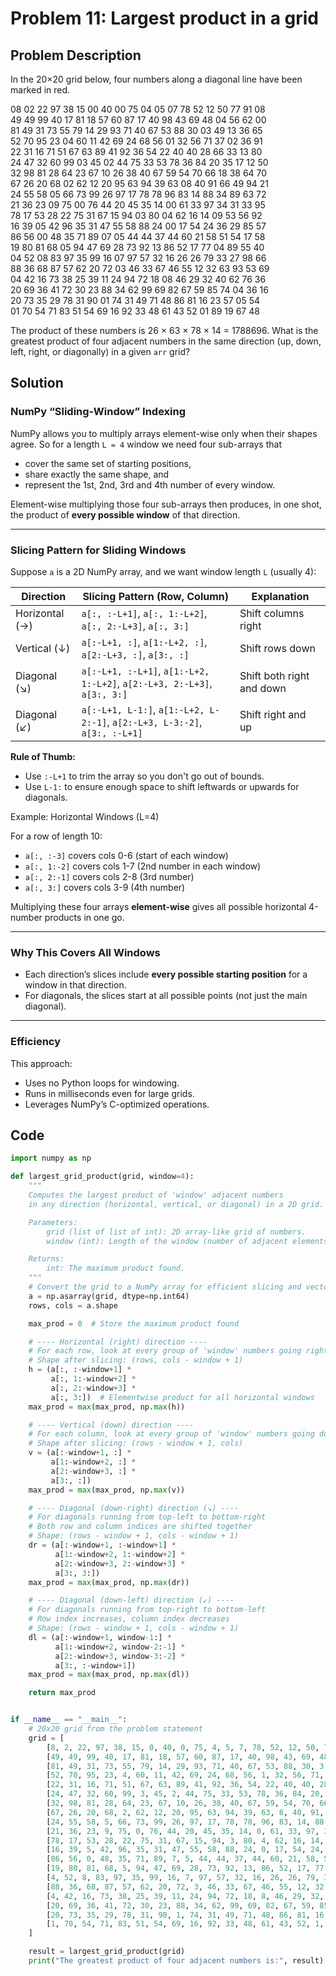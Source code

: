 # Problem 11: Largest product in a grid

## Problem Description

In the 20×20 grid below, four numbers along a diagonal line have been marked in red.

08 02 22 97 38 15 00 40 00 75 04 05 07 78 52 12 50 77 91 08\
49 49 99 40 17 81 18 57 60 87 17 40 98 43 69 48 04 56 62 00\
81 49 31 73 55 79 14 29 93 71 40 67 53 88 30 03 49 13 36 65\
52 70 95 23 04 60 11 42 69 24 68 56 01 32 56 71 37 02 36 91\
22 31 16 71 51 67 63 89 41 92 36 54 22 40 40 28 66 33 13 80\
24 47 32 60 99 03 45 02 44 75 33 53 78 36 84 20 35 17 12 50\
32 98 81 28 64 23 67 10 26 38 40 67 59 54 70 66 18 38 64 70\
67 26 20 68 02 62 12 20 95 63 94 39 63 08 40 91 66 49 94 21\
24 55 58 05 66 73 99 26 97 17 78 78 96 83 14 88 34 89 63 72\
21 36 23 09 75 00 76 44 20 45 35 14 00 61 33 97 34 31 33 95\
78 17 53 28 22 75 31 67 15 94 03 80 04 62 16 14 09 53 56 92\
16 39 05 42 96 35 31 47 55 58 88 24 00 17 54 24 36 29 85 57\
86 56 00 48 35 71 89 07 05 44 44 37 44 60 21 58 51 54 17 58\
19 80 81 68 05 94 47 69 28 73 92 13 86 52 17 77 04 89 55 40\
04 52 08 83 97 35 99 16 07 97 57 32 16 26 26 79 33 27 98 66\
88 36 68 87 57 62 20 72 03 46 33 67 46 55 12 32 63 93 53 69\
04 42 16 73 38 25 39 11 24 94 72 18 08 46 29 32 40 62 76 36\
20 69 36 41 72 30 23 88 34 62 99 69 82 67 59 85 74 04 36 16\
20 73 35 29 78 31 90 01 74 31 49 71 48 86 81 16 23 57 05 54\
01 70 54 71 83 51 54 69 16 92 33 48 61 43 52 01 89 19 67 48

The product of these numbers is 26 × 63 × 78 × 14 = 1788696. What is the greatest product of four adjacent numbers in the same direction (up, down, left, right, or diagonally) in a given `arr` grid?

## Solution

### NumPy “Sliding-Window” Indexing

NumPy allows you to multiply arrays element-wise only when their shapes agree. So for a length `L = 4` window we need four sub-arrays that

* cover the same set of starting positions,
* share exactly the same shape, and
* represent the 1st, 2nd, 3rd and 4th number of every window.

Element-wise multiplying those four sub-arrays then produces, in one shot, the product of **every possible window** of that direction.

***

### Slicing Pattern for Sliding Windows

Suppose `a` is a 2D NumPy array, and we want window length `L` (usually 4):

| Direction      | Slicing Pattern (Row, Column)                                              | Explanation               |
| -------------- | -------------------------------------------------------------------------- | ------------------------- |
| Horizontal (→) | `a[:, :-L+1]`, `a[:, 1:-L+2]`, `a[:, 2:-L+3]`, `a[:, 3:]`                  | Shift columns right       |
| Vertical (↓)   | `a[:-L+1, :]`, `a[1:-L+2, :]`, `a[2:-L+3, :]`, `a[3:, :]`                  | Shift rows down           |
| Diagonal (↘)   | `a[:-L+1, :-L+1]`, `a[1:-L+2, 1:-L+2]`, `a[2:-L+3, 2:-L+3]`, `a[3:, 3:]`   | Shift both right and down |
| Diagonal (↙)   | `a[:-L+1, L-1:]`, `a[1:-L+2, L-2:-1]`, `a[2:-L+3, L-3:-2]`, `a[3:, :-L+1]` | Shift right and up        |

**Rule of Thumb:**

* Use `:-L+1` to trim the array so you don't go out of bounds.
* Use `L-1:` to ensure enough space to shift leftwards or upwards for diagonals.

Example: Horizontal Windows (L=4)

For a row of length 10:

* `a[:, :-3]` covers cols 0-6 (start of each window)
* `a[:, 1:-2]` covers cols 1-7 (2nd number in each window)
* `a[:, 2:-1]` covers cols 2-8 (3rd number)
* `a[:, 3:]` covers cols 3-9 (4th number)

Multiplying these four arrays **element-wise** gives all possible horizontal 4-number products in one go.

***

### Why This Covers All Windows

* Each direction’s slices include **every possible starting position** for a window in that direction.
* For diagonals, the slices start at all possible points (not just the main diagonal).

***

### Efficiency

This approach:

* Uses no Python loops for windowing.
* Runs in milliseconds even for large grids.
* Leverages NumPy’s C-optimized operations.

## Code

```python
import numpy as np

def largest_grid_product(grid, window=4):
    """
    Computes the largest product of 'window' adjacent numbers
    in any direction (horizontal, vertical, or diagonal) in a 2D grid.

    Parameters:
        grid (list of list of int): 2D array-like grid of numbers.
        window (int): Length of the window (number of adjacent elements).

    Returns:
        int: The maximum product found.
    """
    # Convert the grid to a NumPy array for efficient slicing and vectorized ops
    a = np.asarray(grid, dtype=np.int64)
    rows, cols = a.shape

    max_prod = 0  # Store the maximum product found

    # ---- Horizontal (right) direction ----
    # For each row, look at every group of 'window' numbers going right
    # Shape after slicing: (rows, cols - window + 1)
    h = (a[:, :-window+1] * 
         a[:, 1:-window+2] * 
         a[:, 2:-window+3] * 
         a[:, 3:])  # Elementwise product for all horizontal windows
    max_prod = max(max_prod, np.max(h))

    # ---- Vertical (down) direction ----
    # For each column, look at every group of 'window' numbers going down
    # Shape after slicing: (rows - window + 1, cols)
    v = (a[:-window+1, :] *
         a[1:-window+2, :] *
         a[2:-window+3, :] *
         a[3:, :])
    max_prod = max(max_prod, np.max(v))

    # ---- Diagonal (down-right) direction (↘) ----
    # For diagonals running from top-left to bottom-right
    # Both row and column indices are shifted together
    # Shape: (rows - window + 1, cols - window + 1)
    dr = (a[:-window+1, :-window+1] *
          a[1:-window+2, 1:-window+2] *
          a[2:-window+3, 2:-window+3] *
          a[3:, 3:])
    max_prod = max(max_prod, np.max(dr))

    # ---- Diagonal (down-left) direction (↙) ----
    # For diagonals running from top-right to bottom-left
    # Row index increases, column index decreases
    # Shape: (rows - window + 1, cols - window + 1)
    dl = (a[:-window+1, window-1:] *
          a[1:-window+2, window-2:-1] *
          a[2:-window+3, window-3:-2] *
          a[3:, :-window+1])
    max_prod = max(max_prod, np.max(dl))

    return max_prod


if __name__ == "__main__":
    # 20x20 grid from the problem statement
    grid = [
        [8, 2, 22, 97, 38, 15, 0, 40, 0, 75, 4, 5, 7, 78, 52, 12, 50, 77, 91, 8],
        [49, 49, 99, 40, 17, 81, 18, 57, 60, 87, 17, 40, 98, 43, 69, 48, 4, 56, 62, 0],
        [81, 49, 31, 73, 55, 79, 14, 29, 93, 71, 40, 67, 53, 88, 30, 3, 49, 13, 36, 65],
        [52, 70, 95, 23, 4, 60, 11, 42, 69, 24, 68, 56, 1, 32, 56, 71, 37, 2, 36, 91],
        [22, 31, 16, 71, 51, 67, 63, 89, 41, 92, 36, 54, 22, 40, 40, 28, 66, 33, 13, 80],
        [24, 47, 32, 60, 99, 3, 45, 2, 44, 75, 33, 53, 78, 36, 84, 20, 35, 17, 12, 50],
        [32, 98, 81, 28, 64, 23, 67, 10, 26, 38, 40, 67, 59, 54, 70, 66, 18, 38, 64, 70],
        [67, 26, 20, 68, 2, 62, 12, 20, 95, 63, 94, 39, 63, 8, 40, 91, 66, 49, 94, 21],
        [24, 55, 58, 5, 66, 73, 99, 26, 97, 17, 78, 78, 96, 83, 14, 88, 34, 89, 63, 72],
        [21, 36, 23, 9, 75, 0, 76, 44, 20, 45, 35, 14, 0, 61, 33, 97, 34, 31, 33, 95],
        [78, 17, 53, 28, 22, 75, 31, 67, 15, 94, 3, 80, 4, 62, 16, 14, 9, 53, 56, 92],
        [16, 39, 5, 42, 96, 35, 31, 47, 55, 58, 88, 24, 0, 17, 54, 24, 36, 29, 85, 57],
        [86, 56, 0, 48, 35, 71, 89, 7, 5, 44, 44, 37, 44, 60, 21, 58, 51, 54, 17, 58],
        [19, 80, 81, 68, 5, 94, 47, 69, 28, 73, 92, 13, 86, 52, 17, 77, 4, 89, 55, 40],
        [4, 52, 8, 83, 97, 35, 99, 16, 7, 97, 57, 32, 16, 26, 26, 79, 33, 27, 98, 66],
        [88, 36, 68, 87, 57, 62, 20, 72, 3, 46, 33, 67, 46, 55, 12, 32, 63, 93, 53, 69],
        [4, 42, 16, 73, 38, 25, 39, 11, 24, 94, 72, 18, 8, 46, 29, 32, 40, 62, 76, 36],
        [20, 69, 36, 41, 72, 30, 23, 88, 34, 62, 99, 69, 82, 67, 59, 85, 74, 4, 36, 16],
        [20, 73, 35, 29, 78, 31, 90, 1, 74, 31, 49, 71, 48, 86, 81, 16, 23, 57, 5, 54],
        [1, 70, 54, 71, 83, 51, 54, 69, 16, 92, 33, 48, 61, 43, 52, 1, 89, 19, 67, 48]
    ]

    result = largest_grid_product(grid)
    print("The greatest product of four adjacent numbers is:", result)
```
